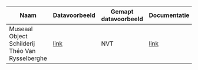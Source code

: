 | Naam|Datavoorbeeld|Gemapt datavoorbeeld|Documentatie|Documentatie mapping|
| --- |--- |---|---|---|
|Museaal Object Schilderij Théo Van Rysselberghe|[link](https://github.com/Informatievlaanderen/OSLOthema-cultureelErfgoed/blob/master/datavoorbeelden%20CE%20iteratie/museaal-object-schilderij-theo-van-rysselberge.json)|NVT|[link](https://github.com/Informatievlaanderen/OSLOthema-cultureelErfgoed/blob/master/datavoorbeelden%20CE%20iteratie/Museaal%20Object%20Schilderij%20Th%C3%A9o%20Van%20Rysselberghe.pdf)|NVT|
